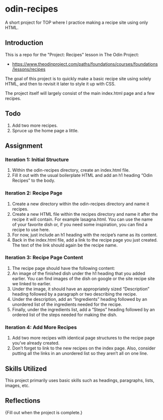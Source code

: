 # odin-recipes
A short project for TOP where I practice making a recipe site using only HTML.

## Introduction
This is a repo for the "Project: Recipes" lesson in The Odin Project:

- https://www.theodinproject.com/paths/foundations/courses/foundations/lessons/recipes

The goal of this project is to quickly make a basic recipe site using solely HTML, and then to revisit it later to style it up with CSS.

The project itself will largely consist of the main index.html page and a few recipes.

## Todo
1. Add two more recipes.
2. Spruce up the home page a little.

## Assignment

### Iteration 1: Initial Structure
1. Within the odin-recipes directory, create an index.html file.
2. Fill it out with the usual boilerplate HTML and add an h1 heading “Odin Recipes” to the body.

### Iteration 2: Recipe Page
1. Create a new directory within the odin-recipes directory and name it recipes.
2. Create a new HTML file within the recipes directory and name it after the recipe it will contain. For example lasagna.html. You can use the name of your favorite dish or, if you need some inspiration, you can find a recipe to use here.
3. For now, just include an h1 heading with the recipe’s name as its content.
4. Back in the index.html file, add a link to the recipe page you just created. The text of the link should again be the recipe name.

### Iteration 3: Recipe Page Content
1. The recipe page should have the following content:
2. An image of the finished dish under the h1 heading that you added earlier. You can find images of the dish on google or the site recipe site we linked to earlier.
3. Under the image, it should have an appropriately sized “Description” heading followed by a paragraph or two describing the recipe.
4. Under the description, add an “Ingredients” heading followed by an unordered list of the ingredients needed for the recipe.
5. Finally, under the ingredients list, add a “Steps” heading followed by an ordered list of the steps needed for making the dish.

### Iteration 4: Add More Recipes
1. Add two more recipes with identical page structures to the recipe page you’ve already created.
2. Don’t forget to link to the new recipes on the index page. Also, consider putting all the links in an unordered list so they aren’t all on one line.

## Skills Utilized
This project primarily uses basic skills such as headings, paragraphs, lists, images, etc.

## Reflections
{Fill out when the project is complete.}
